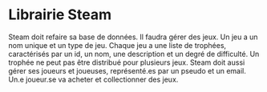# Librairie Steam

Steam doit refaire sa base de données. Il faudra gérer des jeux. Un jeu a un nom unique et un type de jeu. Chaque jeu a une liste de trophées, caractérisés par un id, un nom, une description et un degré de difficulté. Un trophée ne peut pas être distribué pour plusieurs jeux. Steam doit aussi gérer ses joueurs et joueuses, représenté.es par un pseudo et un email. Un.e joueur.se va acheter et collectionner des jeux.